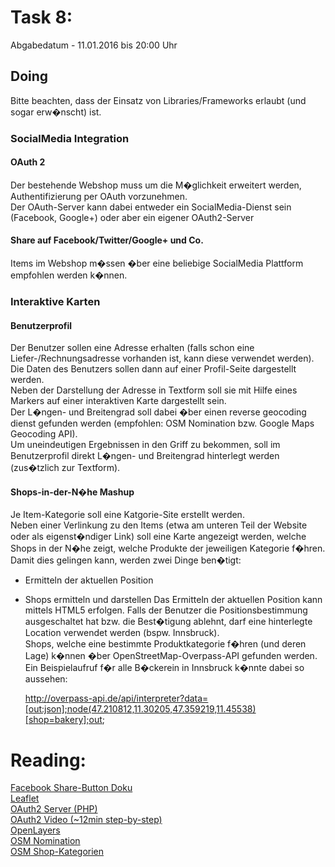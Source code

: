 # Task 8:
  
Abgabedatum - 11.01.2016 bis 20:00 Uhr

## Doing

Bitte beachten, dass der Einsatz von Libraries/Frameworks erlaubt (und sogar erw�nscht) ist.

### SocialMedia Integration

#### OAuth 2 
Der bestehende Webshop muss um die M�glichkeit erweitert werden, Authentifizierung per OAuth vorzunehmen.    
Der OAuth-Server kann dabei entweder ein SocialMedia-Dienst sein (Facebook, Google+) oder aber ein eigener OAuth2-Server

#### Share auf Facebook/Twitter/Google+ und Co.
Items im Webshop m�ssen �ber eine beliebige SocialMedia Plattform empfohlen werden k�nnen.

### Interaktive Karten

#### Benutzerprofil
Der Benutzer sollen eine Adresse erhalten (falls schon eine Liefer-/Rechnungsadresse vorhanden ist, kann diese verwendet werden).   
Die Daten des Benutzers sollen dann auf einer Profil-Seite dargestellt werden.   
Neben der Darstellung der Adresse in Textform soll sie mit Hilfe eines Markers auf einer interaktiven Karte dargestellt sein.   
Der L�ngen- und Breitengrad soll dabei �ber einen reverse geocoding dienst gefunden werden (empfohlen: OSM Nomination bzw. Google Maps Geocoding API).   
Um uneindeutigen Ergebnissen in den Griff zu bekommen, soll im Benutzerprofil direkt L�ngen- und Breitengrad hinterlegt werden (zus�tzlich zur Textform).

#### Shops-in-der-N�he Mashup
Je Item-Kategorie soll eine Katgorie-Site erstellt werden.   
Neben einer Verlinkung zu den Items (etwa am unteren Teil der Website oder als eigenst�ndiger Link) soll eine Karte angezeigt werden, welche Shops in der N�he zeigt, welche Produkte der jeweiligen Kategorie f�hren.   
Damit dies gelingen kann, werden zwei Dinge ben�tigt:   
 - Ermitteln der aktuellen Position
 - Shops ermitteln und darstellen
Das Ermitteln der aktuellen Position kann mittels HTML5 erfolgen. Falls der Benutzer die Positionsbestimmung ausgeschaltet hat bzw. die Best�tigung ablehnt, darf eine hinterlegte Location verwendet werden (bspw. Innsbruck).   
Shops, welche eine bestimmte Produktkategorie f�hren (und deren Lage) k�nnen �ber OpenStreetMap-Overpass-API gefunden werden.   
Ein Beispielaufruf f�r alle B�ckerein in Innsbruck k�nnte dabei so aussehen:   

    http://overpass-api.de/api/interpreter?data=[out:json];node(47.210812,11.30205,47.359219,11.45538)[shop=bakery];out;

# Reading:

[Facebook Share-Button Doku](https://developers.facebook.com/docs/plugins/share-button)   
[Leaflet](http://leafletjs.com/)   
[OAuth2 Server (PHP)](http://oauth2.thephpleague.com/)   
[OAuth2 Video (~12min step-by-step)](https://www.youtube.com/watch?v=io_r-0e3Qcw)   
[OpenLayers](http://openlayers.org/)   
[OSM Nomination](http://wiki.openstreetmap.org/wiki/Nominatim)   
[OSM Shop-Kategorien](http://wiki.openstreetmap.org/wiki/DE:Key:shop)

